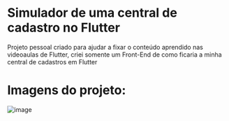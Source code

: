 # Simulador de uma central de cadastro no Flutter

Projeto pessoal criado para ajudar a fixar o conteúdo aprendido nas videoaulas de Flutter, criei somente um Front-End de como ficaria a minha central de cadastros em Flutter

# Imagens do projeto:

![image](https://github.com/IGDSCI/SIMULADOR-CADASTRO-FLUTTER/assets/114839208/9aeabfc9-97a4-44cf-ade3-efe32820eda1)




